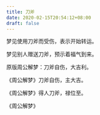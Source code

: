 ```yaml
---
title: 刀斧
date: 2020-02-15T20:54:12+08:00
draft: false
---
```


梦见使用刀斧而受伤，表示开始转运。

梦见别人赠送刀斧，预示着福气到来。

原版周公解梦：刀斧自伤，大吉利。

《周公解梦》刀斧自伤，主大吉。

《周公解梦》得人刀斧，禄位至。

《周公解梦》